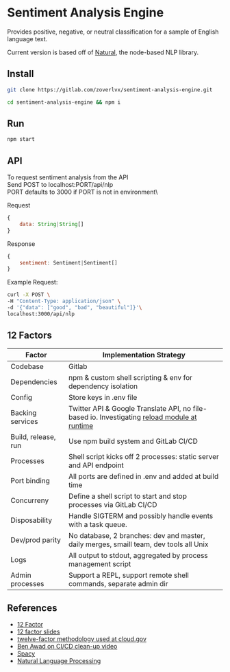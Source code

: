 # Sentiment Analysis Engine

Provides positive, negative, or neutral classification for a sample of  English language text.

Current version is based off of [Natural](https://github.com/NaturalNode/natural), the node-based NLP library.

## Install
```bash
git clone https://gitlab.com/zoverlvx/sentiment-analysis-engine.git

cd sentiment-analysis-engine && npm i
```

## Run
```bash
npm start 
```

## API

To request sentiment analysis from the API\
Send POST to localhost:PORT/api/nlp\
PORT defaults to 3000 if PORT is not in environment\

Request
```js
{
    data: String|String[] 
}
```

Response
```js
{
    sentiment: Sentiment|Sentiment[]
}
```

Example Request:
```bash
curl -X POST \
-H "Content-Type: application/json" \
-d '{"data": ["good", "bad", "beautiful"]}'\
localhost:3000/api/nlp
```


## 12 Factors

|Factor| Implementation Strategy|
|---|---|
|Codebase|Gitlab|
|Dependencies|npm & custom shell scripting & env for dependency isolation|
|Config|Store keys in .env file|
|Backing services|Twitter API & Google Translate API, no file-based io. Investigating [reload module at runtime](https://stackoverflow.com/questions/26633901/reload-module-at-runtime)|
|Build, release, run|Use npm build system and GitLab CI/CD|
|Processes|Shell script kicks off 2 processes: static server and API endpoint|
|Port binding| All ports are defined in .env and added at build time|
|Concurreny | Define a shell script to start and stop processes via GitLab CI/CD|
|Disposability|Handle SIGTERM and possibly handle events with a task queue.|
|Dev/prod parity|No database, 2 branches: dev and master, daily merges, smaill team, dev tools all Unix|
|Logs|All output to stdout, aggregated by process management script|
|Admin processes|Support a REPL, support remote shell commands, separate admin dir|
## References
- [12 Factor](https://12factor.net/)
- [12 factor slides](https://peterlyons.com/twelve-factor-nodejs/#/16)
- [twelve-factor methodology used at cloud.gov](https://github.com/adborden/twelve-factor-nodejs)
- [Ben Awad on CI/CD clean-up video](https://www.youtube.com/watch?v=CYlUcIH3dPg)
- [Spacy](https://spacy.io/)
- [Natural Language Processing](https://en.wikipedia.org/wiki/Natural_language_processing)

